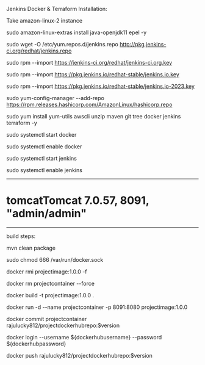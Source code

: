 Jenkins Docker & Terraform  Installation:

Take amazon-linux-2 instance

sudo amazon-linux-extras install java-openjdk11 epel -y

sudo wget -O /etc/yum.repos.d/jenkins.repo http://pkg.jenkins-ci.org/redhat/jenkins.repo

sudo rpm --import https://jenkins-ci.org/redhat/jenkins-ci.org.key

sudo rpm --import https://pkg.jenkins.io/redhat-stable/jenkins.io.key

sudo rpm --import https://pkg.jenkins.io/redhat-stable/jenkins.io-2023.key

sudo yum-config-manager --add-repo https://rpm.releases.hashicorp.com/AmazonLinux/hashicorp.repo

sudo yum install yum-utils awscli unzip maven git tree docker jenkins terraform -y

sudo systemctl start docker

sudo systemctl enable docker

sudo systemctl start jenkins

sudo systemctl enable jenkins

-------------------------------------

# tomcatTomcat 7.0.57, 8091, "admin/admin" 

-----------------------------------------
build steps:

mvn clean package

sudo chmod 666 /var/run/docker.sock

docker rmi projectimage:1.0.0 -f

docker rm projectcontainer --force

docker build -t projectimage:1.0.0 .

docker run -d --name projectcontainer -p 8091:8080 projectimage:1.0.0

docker commit projectcontainer rajulucky812/projectdockerhubrepo:$version

docker login --username ${dockerhubusername} --password ${dockerhubpassword}

docker push rajulucky812/projectdockerhubrepo:$version

